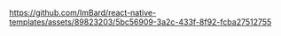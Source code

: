 

https://github.com/ImBard/react-native-templates/assets/89823203/5bc56909-3a2c-433f-8f92-fcba27512755

